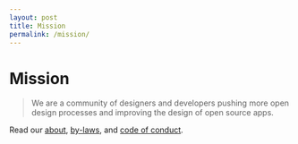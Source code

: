 ```yaml
---
layout: post
title: Mission
permalink: /mission/
---
```

 
# Mission

> We are a community of designers and developers pushing more open design processes and improving the design of open source apps.

Read our [about](http://opensourcedesign.net/about/), [by-laws](http://opensourcedesign.net/by-laws/), and [code of conduct](http://opensourcedesign.net/code-of-conduct/).
